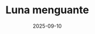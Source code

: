 ---
title: "Luna menguante"
src: "/photos/halfmoon.webp"     
alt: "Luna increíble de madrugada."
w: 1920                        
h: 1200                         
date: 2025-09-10               
category: night              
tags: ["Rural", "Tecnología"]
---